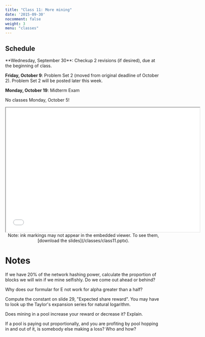 ```yaml
---
title: "Class 11: More mining"
date: '2015-09-30'
nocomment: false
weight: 3
menu: "classes"
---
```


## Schedule

   <div class="todo">
**Wednesday, September 30**: Checkup 2 revisions (if desired), due at the beginning of class.

**Friday, October 9**: Problem Set 2 (moved from original deadline of October 2).  Problem Set 2 will be posted later this week.  

**Monday, October 19**: Midterm Exam

No classes Monday, October 5!
   </div>

<!--more-->

<center>
<iframe src="//www.slideshare.net/slideshow/embed_code/key/31bDBGxrcPo6b9" width="625" height="400" frameborder="2" marginwidth="0" marginheight="0" scrolling="no"> </iframe> 

   <div class="caption">
Note: ink markings may not appear in the
embedded viewer.  To see them, [download the slides](/classes/class11.pptx).
   </div>

</center>

# Notes

If we have 20% of the network hashing power, calculate the proportion of blocks we will win if we mine selfishly. Do we come out ahead or behind?

<div class="gap"></div>

Why does our formular for E not work for alpha greater than a half?

<div class="gap"></div>

Compute the constant on slide 29, "Expected share reward". You may have to look up the Taylor's expansion series for natural logarithm.

<div class="gap"></div>

<!--page-->

Does mining in a pool increase your reward or decrease it? Explain.

<div class="gap"></div>

If a pool is paying out proportionally, and you are profiting by pool hopping in and out of it, is somebody else making a loss? Who and how?

<div class="gap"></div>
